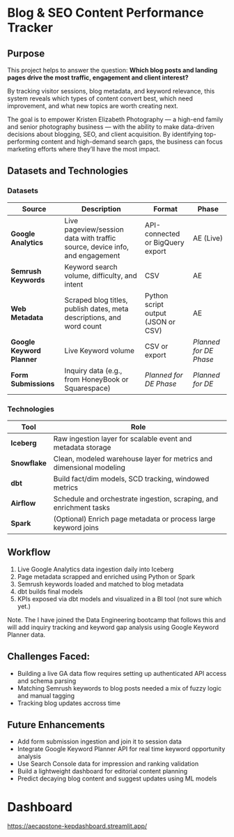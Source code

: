 # Blog & SEO Content Performance Tracker

## Purpose
This project helps to answer the question:
**Which blog posts and landing pages drive the most traffic, engagement and client interest?**

By tracking visitor sessions, blog metadata, and keyword relevance, this system reveals which types of content convert best, which need improvement, and what new topics are worth creating next.

The goal is to empower Kristen Elizabeth Photography — a high-end family and senior photography business — with the ability to make data-driven decisions about blogging, SEO, and client acquisition. By identifying top-performing content and high-demand search gaps, the business can focus marketing efforts where they’ll have the most impact.

## Datasets and Technologies

### Datasets

| Source               | Description                                                                 | Format                              | Phase              |
|----------------------|-----------------------------------------------------------------------------|-------------------------------------|--------------------|
| **Google Analytics** | Live pageview/session data with traffic source, device info, and engagement | API-connected or BigQuery export    | AE (Live)          |
| **Semrush Keywords** | Keyword search volume, difficulty, and intent                               | CSV                                 | AE                 |
| **Web Metadata**     | Scraped blog titles, publish dates, meta descriptions, and word count       | Python script output (JSON or CSV)  | AE                 |
| **Google Keyword Planner** | Live Keyword volume                        | CSV or export                       | *Planned for DE Phase*            | *Planned for DE*   |
| **Form Submissions** | Inquiry data (e.g., from HoneyBook or Squarespace)                          | *Planned for DE Phase*                       | *Planned for DE*   |

### Technologies

| Tool          | Role                                                                 |
|---------------|----------------------------------------------------------------------|
| **Iceberg**   | Raw ingestion layer for scalable event and metadata storage         |
| **Snowflake** | Clean, modeled warehouse layer for metrics and dimensional modeling |
| **dbt**       | Build fact/dim models, SCD tracking, windowed metrics                |
| **Airflow**   | Schedule and orchestrate ingestion, scraping, and enrichment tasks  |
| **Spark**     | (Optional) Enrich page metadata or process large keyword joins      |

## Workflow
<ol>
<li> Live Google Analytics data ingestion daily into Iceberg</li>
<li> Page metadata scrapped and enriched using Python or Spark</li>
<li> Semrush keywords loaded and matched to blog metadata</li>
<li> dbt builds final models</li>
<li> KPIs exposed via dbt models and visualized in a BI tool (not sure which yet.)</li>
</ol>

Note. The I have joined the Data Engineering bootcamp that follows this and will add inquiry tracking and keyword gap analysis using Google Keyword Planner data.

## Challenges Faced:
- Building a live GA data flow requires setting up authenticated API access and schema parsing
- Matching Semrush keywords to blog posts needed a mix of fuzzy logic and manual tagging
- Tracking blog updates accross time

## Future Enhancements
- Add form submission ingestion and join it to session data
- Integrate Google Keyword Planner API for real time keyword opportunity analysis
- Use Search Console data for impression and ranking validation
- Build a lightweight dashboard for editorial content planning
- Predict decaying blog content and suggest updates using ML models

# Dashboard
https://aecapstone-kepdashboard.streamlit.app/